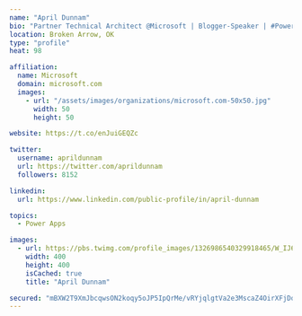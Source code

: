 ```yaml
---
name: "April Dunnam"
bio: "Partner Technical Architect @Microsoft | Blogger-Speaker | #PowerApps, #PowerAutomate, #Office365, #SharePoint | #WIT | #Karaoke Queen"
location: Broken Arrow, OK
type: "profile"
heat: 98

affiliation:
  name: Microsoft
  domain: microsoft.com
  images:
    - url: "/assets/images/organizations/microsoft.com-50x50.jpg"
      width: 50
      height: 50

website: https://t.co/enJuiGEQZc

twitter:
  username: aprildunnam
  url: https://twitter.com/aprildunnam
  followers: 8152

linkedin:
  url: https://www.linkedin.com/public-profile/in/april-dunnam

topics:
  - Power Apps

images:
  - url: https://pbs.twimg.com/profile_images/1326986540329918465/W_IJ6Ih2_400x400.jpg
    width: 400
    height: 400
    isCached: true
    title: "April Dunnam"

secured: "mBXW2T9XmJbcqwsON2koqy5oJP5IpQrMe/vRYjqlgtVa2e3MscaZ4OirXFjDq1PDpxRz7gJuUXsTaYVSVD87tALxlwhfy/a1bOrK+Mg+NEyWEFEHvnS30sSkRr7FXH9YRwoErPUL1/7flBo+f7WhIum5FwAmdDIMn1Jt1fcKLF86qY6lDLp2iSlGOnZMyymatL2MWpx4QpebRvhb1/z9A0/atYrG1XvvBqWmEd3QsUZ45JB4NvoLAaUK8X0xa6a/lWXhbmgg4DIpZKpS+ZbXzCNdXbsUtvIhvVV1Fp79/kkgXJ41APrevI2ayL/Q28yZIy2Ud5llG6lrdVCvg3mvlwYIXmrQKh7APk6OxK6NI7EdyVK/yXJ6uk20GgyMIkEoQQhSpr/XKb6O1GJzBwx154M+9S+SU6xP/FSHkIomWr4=;qIe5HxcOyI2PeN+T08mo0Q=="
---
```


